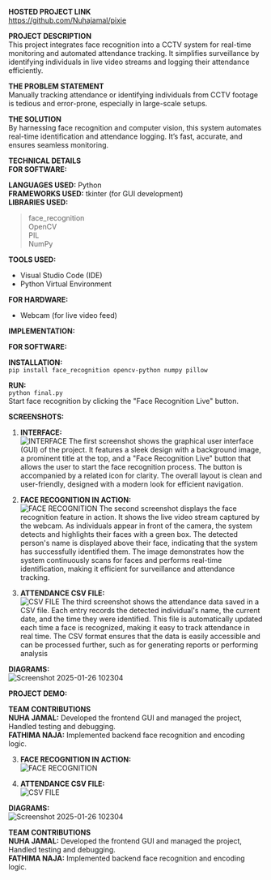 **HOSTED PROJECT LINK**  
https://github.com/Nuhajamal/pixie

**PROJECT DESCRIPTION**  
This project integrates face recognition into a CCTV system for real-time monitoring and automated attendance tracking. It simplifies surveillance by identifying individuals in live video streams and logging their attendance efficiently.

**THE PROBLEM STATEMENT**  
Manually tracking attendance or identifying individuals from CCTV footage is tedious and error-prone, especially in large-scale setups.

**THE SOLUTION**  
By harnessing face recognition and computer vision, this system automates real-time identification and attendance logging. It’s fast, accurate, and ensures seamless monitoring.

**TECHNICAL DETAILS**  
**FOR SOFTWARE:**  

**LANGUAGES USED:** Python  
**FRAMEWORKS USED:** tkinter (for GUI development)  
**LIBRARIES USED:**  
> face_recognition  
> OpenCV  
> PIL  
> NumPy  

**TOOLS USED:**  
- Visual Studio Code (IDE)  
- Python Virtual Environment  

**FOR HARDWARE:**  
- Webcam (for live video feed)  

**IMPLEMENTATION:**  

**FOR SOFTWARE:**  

**INSTALLATION:**  
`pip install face_recognition opencv-python numpy pillow`  

**RUN:**  
`python final.py`  
Start face recognition by clicking the "Face Recognition Live" button.

**SCREENSHOTS:**  
1. **INTERFACE:**  
![INTERFACE](https://github.com/user-attachments/assets/1a9d7b78-f3a0-4399-a2cd-df27b8c7d147)
The first screenshot shows the graphical user interface (GUI) of the project. It features a sleek design with a background image, a prominent title at the top, and a "Face Recognition Live" button that allows the user to start the face recognition process. The button is accompanied by a related icon for clarity. The overall layout is clean and user-friendly, designed with a modern look for efficient navigation.

3. **FACE RECOGNITION IN ACTION:**  
![FACE RECOGNITION](https://github.com/user-attachments/assets/ca1944fe-72af-4fdb-9627-3dd2c9d1f8fb)
The second screenshot displays the face recognition feature in action. It shows the live video stream captured by the webcam. As individuals appear in front of the camera, the system detects and highlights their faces with a green box. The detected person's name is displayed above their face, indicating that the system has successfully identified them. The image demonstrates how the system continuously scans for faces and performs real-time identification, making it efficient for surveillance and attendance tracking.

5. **ATTENDANCE CSV FILE:**  
![CSV FILE](https://github.com/user-attachments/assets/87350d04-0664-407e-bd69-3afcb5842745)
The third screenshot shows the attendance data saved in a CSV file. Each entry records the detected individual's name, the current date, and the time they were identified. This file is automatically updated each time a face is recognized, making it easy to track attendance in real time. The CSV format ensures that the data is easily accessible and can be processed further, such as for generating reports or performing analysis

**DIAGRAMS:**  
![Screenshot 2025-01-26 102304](https://github.com/user-attachments/assets/f5b9042e-2339-4d4a-bece-b3ab4503e0f0)

**PROJECT DEMO:**

**TEAM CONTRIBUTIONS**  
**NUHA JAMAL:** Developed the frontend GUI and managed the project, Handled testing and debugging.  
**FATHIMA NAJA:** Implemented backend face recognition and encoding logic.

3. **FACE RECOGNITION IN ACTION:**  
![FACE RECOGNITION](https://github.com/user-attachments/assets/ca1944fe-72af-4fdb-9627-3dd2c9d1f8fb)

4. **ATTENDANCE CSV FILE:**  
![CSV FILE](https://github.com/user-attachments/assets/87350d04-0664-407e-bd69-3afcb5842745)

**DIAGRAMS:**  
![Screenshot 2025-01-26 102304](https://github.com/user-attachments/assets/f5b9042e-2339-4d4a-bece-b3ab4503e0f0)

**TEAM CONTRIBUTIONS**  
**NUHA JAMAL:** Developed the frontend GUI and managed the project, Handled testing and debugging.  
**FATHIMA NAJA:** Implemented backend face recognition and encoding logic.
